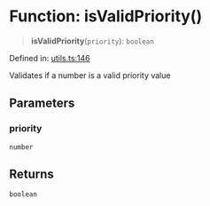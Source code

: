 # Function: isValidPriority()

> **isValidPriority**(`priority`): `boolean`

Defined in: [utils.ts:146](https://github.com/Nick2bad4u/dnsValidator/blob/main/src/utils.ts#L146)

Validates if a number is a valid priority value

## Parameters

### priority

`number`

## Returns

`boolean`

